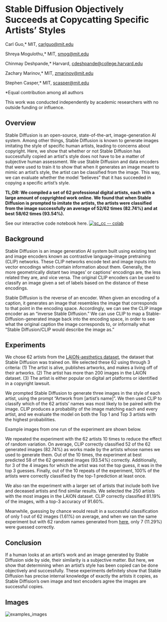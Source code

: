 # Stable Diffusion Objectively Succeeds at Copycatting Specific Artists’ Styles

Carl Guo,* MIT, [carlguo@mit.edu](carlguo@mit.edu) 

Shreya Mogulothu,* MIT, [smog@mit.edu](smog@mit.edu) 

Chinmay Deshpande,* Harvard, [cdeshpande@college.harvard.edu](cdeshpande@college.harvard.edu)

Zachary Marinov,* MIT, [zmarinov@mit.edu](zmarinov@mit.edu)

Stephen Casper,* MIT, [scasper@mit.edu](scasper@mit.edu)

*Equal contribution among all authors

This work was conducted independently by academic researchers with no outside funding or influence. 

## Overview

Stable Diffusion is an open-source, state-of-the-art, image-generation AI system. Among other things, Stable Diffusion is known to generate images imitating the style of specific human artists, leading to concerns about copyright. Here, we show that whether or not Stable Diffusion has successfully copied an artist's style does not have to be a matter of subjective human assessment. We use Stable Diffusion and data encoders that were used to train it to show that when it generates an image meant to mimic an artist’s style, the artist can be classified from the image. This way, we can evaluate whether the model “believes” that it has succeeded in copying a specific artist’s style.

**TL;DR: We compiled a set of 62 professional digital artists, each with a large amount of copyrighted work online. We found that when Stable Diffusion is prompted to imitate the artists, the artists were classified from the image successfully an average of 52/62 times (82.74%) and at best 58/62 times (93.54%).**

See our interactive code notebook here. [![sc_cc -- colab](https://colab.research.google.com/assets/colab-badge.svg)](https://colab.research.google.com/drive/1Vj2PrCTja8fxsTqpgEnk5jYvK4EFyut6#scrollTo=p-z7_LgL6Ami)

## Background

Stable Diffusion is an image generation AI system built using existing text and image encoders known as contrastive language-image pretraining (CLIP) networks. These CLIP networks encode text and image inputs into vector encodings which contain information about them. Generally, the more geometrically distant two images’ or captions’ encodings are, the less related they are, and vice versa. The original CLIP encoders can be used to classify an image given a set of labels based on the distance of these encodings. 

Stable Diffusion is the reverse of an encoder. When given an encoding of a caption, it generates an image that resembles the image that corresponds to that point in the encoding space. Accordingly, we can see the CLIP image encoder as an “inverse Stable Diffusion.”  We can use CLIP to map a Stable-Diffusion-generated image back into the encoding space, in order to see what the original caption the image corresponds to, or informally what “Stable Diffusion/CLIP would describe the image as.”

## Experiments

We chose 62 artists from the [LAION-aesthetics dataset](http://laion-aesthetic.datasette.io/), the dataset that Stable Diffusion was trained on. We selected these 62 using through 3 criteria: (1) The artist is alive, publishes artworks, and makes a living off of their artworks. (2) The artist has more than 200 images in the LAION dataset. (3) The artist is either popular on digital art platforms or identified in a copyright lawsuit.

We prompted Stable Diffusion to generate three images in the style of each artist, using the prompt “Artwork from [artist’s name]”. We then used CLIP to classify which of the 62 artists’ names was most likely to be paired with the image. CLIP produces a probability of the image matching each and every artist, and we evaluate the model on both the Top 1 and Top 3 artists with the highest probabilities.

Example images from one run of the experiment are shown below.

We repeated the experiment with the 62 artists 10 times to reduce the effect of random variation. On average, CLIP correctly classified 52 of the 62 generated images (82.74%) as works made by the artists whose names we used to generate them. Out of the 10 times, the experiment at best predicted 58 of the 62 generated images (93.54%) correctly. Additionally, for 3 of the 4 images for which the artist was not the top guess, it was in the top 3 guesses. Finally, out of the 10 repeats of the experiment, 100% of the artists were correctly classified by the top-1 prediction at least once. 

We also ran the experiment with a larger set of artists that include both live and deceased artists and find similar results. We selected the 250 artists with the most images in the LAION dataset. CLIP correctly classified 81.19% of the images, with a top-3 accuracy of 91.60%. 

Meanwhile, guessing by chance would result in a successful classification of only 1 out of 62 images (1.61%) on average, and when we ran the same experiment but with 62 random names generated from [here](https://randomwordgenerator.com/name.php), only 7 (11.29%) were guessed correctly.

## Conclusion

If a human looks at an artist’s work and an image generated by Stable Diffusion side by side, their similarity is a subjective matter. But here, we show that determining when an artist’s style has been copied can be done objectively and successfully. These experiments definitely show that Stable Diffusion has precise internal knowledge of exactly the artists it copies, as Stable Diffision’s own image and text encoders agree the images are successful copies. 

## Images

![examples_images](sd_62_artists.png)
